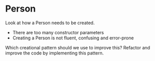 # Person

Look at how a Person needs to be created.
- There are too many constructor parameters
- Creating a Person is not fluent, confusing and error-prone

Which creational pattern should we use to improve this?
Refactor and improve the code by implementing this pattern.